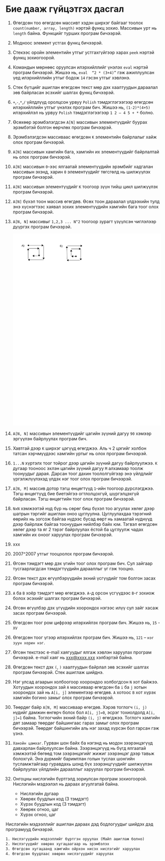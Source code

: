 # Бие дааж гүйцэтгэх дасгал

1. Өгөгдсөн тоо өгөгдсөн массивт хэдэн ширхэг байгааг тоолох `count(number, array, length)` нэртэй функц зохио. Массивын урт нь `length` байна. Функцийг турших програм бичээрэй.

2. Модноос элемент устгах функц бичээрэй.

3. Стекээс оройн элементийн утгыг устгахгүйгээр харах `peek` нэртэй функц зохиогоорой.

4. Командын мөрнөөс оруулсан илэрхийллийг үнэлэх `eval` нэртэй програм бичээрэй. Жишээ нь, `eval  “2 * (3+4)”` гэж ажиллуулсан үед илэрхийллийн утгыг бодож `14` гэсэн утгыг хэвлэнэ.

5. Стек бүтцийг ашиглан өгөгдсөн текст мөр дэх хаалтуудын дараалал зөв байрласан эсэхийг шалгах функц бичээрэй.

6. `+`,`-`,`*`,`/` үйлдлүүд оролцсон урвуу `Polish` тэмдэглэгээгээр өгөгдсөн илэрхийллийн утгыг үнэлэх програм бич.  Жишээ нь, `(1-2)*(4+5)` илэрхийлэл нь урвуу `Polish` тэмдэглэгээгээр `1 2 – 4 5 + *` болно.

7. Өсөхөөр эрэмбэлэгдсэн `A[N]` массивын элементүүдийг буурах эрэмбэтэй болгон өөрчлөх програм бичээрэй.

8. Эрэмбэлэгдсэн массиваас өгөгдсөн `К` элементийн байрлалыг хайж олох програм бичээрэй.

9. `А[N]` массивын хамгийн бага, хамгийн их элементүүдийг байрлалтай нь олох програм бичээрэй.

10. `А[N]` массивын `0`-ээс ялгаатай элементүүдийн эрэмбийг хадгалан массивын эхэнд, харин `0` элементүүдийг төгсгөлд нь шилжүүлэх програм бичээрэй.

11. `А[N]` массивын элементүүдийг `К` тоогоор зүүн тийш цикл шилжүүлэх програм бичээрэй.

12. `А[N]` бүхэл тоон массив өгөгдөв. Өсөх тоон дараалал үлдээхийн тулд энэ хүснэгтээс хаявал зохих элементүүдийн хамгийн бага тоог олох програм бичээрэй.

13. `А[N, N]` массивыг `1,2,3 ... N^2` тоогоор зурагт үзүүлсэн чиглэлээр дүүргэх програм бичээрэй.

	![](/3_collection/res/bodlogo13.svg)

14. `А[N, N]` массивын элементүүдийг цагийн зүүний дагуу `90` хэмээр эргүүлэн байрлуулах програм бич.

15. Хавтгай дээр `К` ширхэг цэгүүд өгөгджээ. Аль ч 2 цэгийг холбон татсан хэрчмүүдээс хамгийн уртыг нь олох програм бичээрэй.

16. `1...N` хүртэлх тоог тойрог дээр цагийн зүүний дагуу байрлуулжээ. `К` дугаар тооноос эхлэн цагийн зүүний дагуу `М` алхамаар тоолж тоонуудыг дарая. Дарсан тоог дахин тоололгүйгээр энэ үйлдлийг үргэлжлүүлэхэд үлдэх нэг тоог олох програм бичээрэй.

17. `А[N, М]` массив дотор тэгш өнцөгтүүд `1`-ийн тоогоор дүрслэгджээ. Тэгш өнцөгтүүд бие биетэйгээ огтлолцохгүй, шүргэлцэхгүй байрласан. Тэгш өнцөгтийн тоог олох програм бичээрэй.

18. `NxN` хэмжээтэй нүд бүр нь сөрөг биш бүхэл тоо агуулах хөлөг дээр шатрын тэргийг ашиглан оноо цуглуулна. Цуглуулахдаа тэрэгний өөрийх нь зогсож байгаа нүдээс бусад өөрт нь хамаатай нүднүүд дээр байрлаж байгаа тоонуудын нийлбэр байх юм. Тэгвэл өгөгдсөн хөлөг дээр та яг 2 тэрэг байрлуулах ёстой ба цуглуулж чадах хамгийн их оноог харуулах програм бичээрэй.

19. xxx

20. 2007^2007 утгыг тооцоолох програм бичээрэй.

21. Өгсөн тэмдэгт мөр дэх үгийн тоог олох програм бич. Сул зайгаар тусгаарлагдсан тэмдэгтүүдийн дарааллыг үг гэж тооцно.

22. Өгсөн текст дэх өгүүлбэрүүдийн эхний үсгүүдийг том болгон засах програм бичээрэй.

23. `A` ба `B` хоёр тэмдэгт мөр өгөгджээ. `A`-д орсон үсгүүдээс `B`-г зохиож болох эсэхийг шалгах програм бичээрэй.

24. Өгсөн өгүүлбэр дэх үгүүдийн хоорондох нэгээс илүү сул зайг хасаж засах програм бичээрэй.

25. Өгөгдсөн тоог ром цифрээр илэрхийлэх програм бич. Жишээ нь, `15` - `XV`

26. Өгөгдсөн тоог үгээр илэрхийлэх програм бич. Жишээ нь, `121` – `нэг зуун хорин нэг`.

27. Өгсөн текстээс e-mail хаягуудыг ялгаж хэвлэн харуулах програм бичээрэй. e-mail хаяг нь xxx@xxxx.xxx хэлбэртэй байна.

28. Өгөгдсөн текст дэх `(`, `)` хаалтуудын байрлал зөв эсэхийг шалгах програм бичээрэй. Стек ашиглаж шийднэ.

29. Нэг улсад агаарын холбоогоор хоорондоо холбогдсон `N` хот байжээ. Хотуудын  хоорондох зай `A` массиваар өгөгдсөн ба `i` ба `j` хотын хоорондох зай нь `A[i, j]` элементээр өгөгдөв. `А` хотоос `В` хот хүрэх хамгийн богино замыг олох програм бичээрэй.

30. Төөрдөг байр `А[N, M]` массиваар өгөгдөв. Хэрэв тоглогч `(i, j)` нүдийг дамжин өнгөрч болох бол `A[i, j]=0`, эсрэг тохиолдолд `A[i, j]=1` байна. Тоглогчийн эхний байр `(i, j)` өгөгджээ. Тоглогч хамгийн дөт замаар төөрдөг байшингаас гарах замыг олох програм бичээрэй. Төөрдөг байшингийн аль нэг захад хүрсэн бол гарсан гэж үзнэ.

31. `Ханойн цамхаг`. Гурван шон байх ба нэгэнд нь модон зээрэнцэгүүд давхарлан байрлуулсан байна. Зээрэнцэгүүд нь бүгд ялгаатай хэмжээтэй бөгөөд том зээрэнцэгийг жижиг зээрэнцэг дээр тавьж болохгүй. Энэ дүрмийг баримтлан голын туслах шонгийн тусламжтайгаар гуравдахь шонд бүх зээрэнцгүүдийг шилжүүлэн байрлуулах үйлдлийн дарааллыг харуулах програм бичээрэй.

32. Онгоцны нислэгийн бүртгэлд зориулсан програм зохиогоорой. Нислэгийн мэдээлэл нь дараах агуулгатай байна.

    * Нислэгийн дугаар
    * Хөөрөх буудлын код  (3 тэмдэгт)
    * Хүрэх буудлын код (3 тэмдэгт)
    * Хөөрөх огноо,  цаг
    * Хүрэх огноо, цаг

Нислэгийн мэдээллийг ашиглан дараах дэд бодлогуудыг шийдэх дэд  програмууд бичээрэй.

    1. Нислэгүүдийн мэдээллийг бүртгэн оруулах (Майп ашиглаж болно)
    2. Нислэгүүдийг хөөрөх хугацаагаар нь эрэмбэлэх
    3. Өгөгдсөн хугацаанд хамгийн ойрхон нисэх нислэгийг харуулах
    4. Өгөгдсөн буудлаас хөөрөх нислэгүүдийг харуулах
